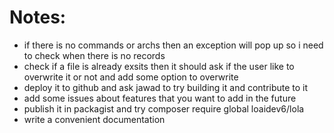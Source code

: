 # Notes:
- if there is no commands or archs then an exception will pop up so i need to check when there is no records
- check if a file is already exsits then it should ask if the user like to overwrite it or not and add some option to overwrite 
- deploy it to github and ask jawad to try building it and contribute to it
- add some issues about features that you want to add in the future
- publish it in packagist and try composer require global loaidev6/lola
- write a convenient documentation 
